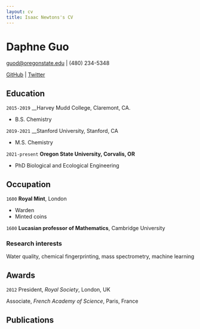 ```yaml
---
layout: cv
title: Isaac Newtons's CV
---
```

# Daphne Guo

guod@oregonstate.edu | (480) 234-5348


<div id="webaddress">
<a href="https://github.com/daphneguo">GitHub</a>
| <a href="https://twitter.com/DaphneSGuo1">Twitter</a>
</div>


## Education

`2015-2019`
__Harvey Mudd College, Claremont, CA.

- B.S. Chemistry

`2019-2021`
__Stanford University, Stanford, CA

- M.S. Chemistry

`2021-present`
__Oregon State University, Corvalis, OR__

- PhD Biological and Ecological Engineering


## Occupation

`1600`
__Royal Mint__, London

- Warden
- Minted coins

`1600`
__Lucasian professor of Mathematics__, Cambridge University


### Research interests

Water quality, chemical fingerprinting, mass spectrometry, machine learning


## Awards

`2012`
President, *Royal Society*, London, UK

Associate, *French Academy of Science*, Paris, France



## Publications

<!-- A list is also available [online](http://scholar.google.co.uk/citations?user=LTOTl0YAAAAJ) -->





<!-- ### Footer

Last updated: May 2013 -->


